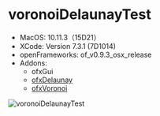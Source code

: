 # voronoiDelaunayTest
- MacOS: 10.11.3（15D21）
- XCode: Version 7.3.1 (7D1014)
- openFrameworks: of_v0.9.3_osx_release
- Addons:
  - ofxGui
  - [ofxDelaunay](https://github.com/obviousjim/ofxDelaunay/commit/d87a0b519a9df1aeb7f5d394e60ef1f5928ff786)
  - [ofxVoronoi](https://github.com/madc/ofxVoronoi/commit/1234a714c401a5974287cd820cb6509c57d10d18)

![voronoiDelaunayTest](https://farm8.staticflickr.com/7283/27075123226_902baeed9f_o_d.gif)
